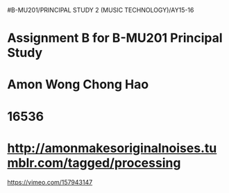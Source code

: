 #B-MU201/PRINCIPAL STUDY 2 (MUSIC TECHNOLOGY)/AY15-16

# Assignment B for B-MU201 Principal Study

# Amon Wong Chong Hao
# 16536
# http://amonmakesoriginalnoises.tumblr.com/tagged/processing


https://vimeo.com/157943147
